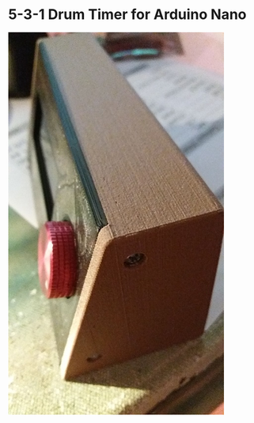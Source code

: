 # 5-3-1 Drum Timer for Arduino Nano
![](https://github.com/Lakaemper/5-3-1/blob/main/Images/metro531.jpg)

